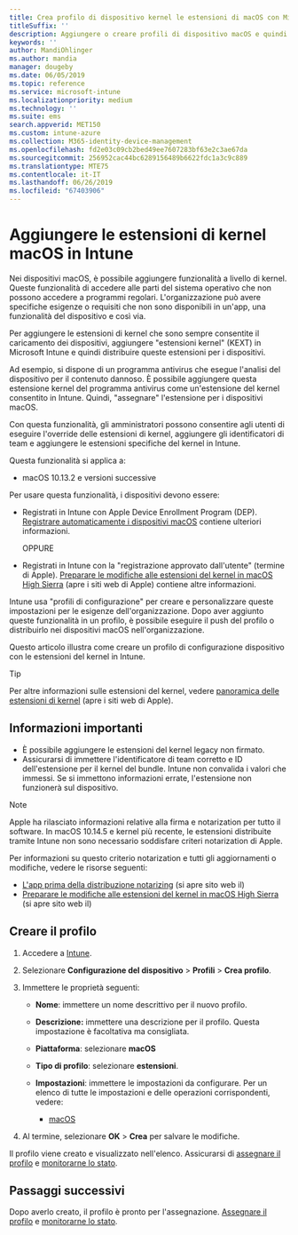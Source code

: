```yaml
---
title: Crea profilo di dispositivo kernel le estensioni di macOS con Microsoft Intune - Azure | Microsoft Docs
titleSuffix: ''
description: Aggiungere o creare profili di dispositivo macOS e quindi configurare le estensioni del kernel per consentire l'override dell'utente, aggiungere l'identificatore di team e un identificatore di bundle e il team in Microsoft Intune.
keywords: ''
author: MandiOhlinger
ms.author: mandia
manager: dougeby
ms.date: 06/05/2019
ms.topic: reference
ms.service: microsoft-intune
ms.localizationpriority: medium
ms.technology: ''
ms.suite: ems
search.appverid: MET150
ms.custom: intune-azure
ms.collection: M365-identity-device-management
ms.openlocfilehash: fd2e03c09cb2bed49ee7607283bf63e2c3ae67da
ms.sourcegitcommit: 256952cac44bc6289156489b6622fdc1a3c9c889
ms.translationtype: MTE75
ms.contentlocale: it-IT
ms.lasthandoff: 06/26/2019
ms.locfileid: "67403906"
---
```

# <a name="add-macos-kernel-extensions-in-intune"></a>Aggiungere le estensioni di kernel macOS in Intune

Nei dispositivi macOS, è possibile aggiungere funzionalità a livello di kernel. Queste funzionalità di accedere alle parti del sistema operativo che non possono accedere a programmi regolari. L'organizzazione può avere specifiche esigenze o requisiti che non sono disponibili in un'app, una funzionalità del dispositivo e così via. 

Per aggiungere le estensioni di kernel che sono sempre consentite il caricamento dei dispositivi, aggiungere "estensioni kernel" (KEXT) in Microsoft Intune e quindi distribuire queste estensioni per i dispositivi.

Ad esempio, si dispone di un programma antivirus che esegue l'analisi del dispositivo per il contenuto dannoso. È possibile aggiungere questa estensione kernel del programma antivirus come un'estensione del kernel consentito in Intune. Quindi, "assegnare" l'estensione per i dispositivi macOS.

Con questa funzionalità, gli amministratori possono consentire agli utenti di eseguire l'override delle estensioni di kernel, aggiungere gli identificatori di team e aggiungere le estensioni specifiche del kernel in Intune.

Questa funzionalità si applica a:

- macOS 10.13.2 e versioni successive

Per usare questa funzionalità, i dispositivi devono essere:

- Registrati in Intune con Apple Device Enrollment Program (DEP). [Registrare automaticamente i dispositivi macOS](device-enrollment-program-enroll-macos.md) contiene ulteriori informazioni.

  OPPURE

- Registrati in Intune con la "registrazione approvato dall'utente" (termine di Apple). [Preparare le modifiche alle estensioni del kernel in macOS High Sierra](https://support.apple.com/en-us/HT208019) (apre i siti web di Apple) contiene altre informazioni.

Intune usa "profili di configurazione" per creare e personalizzare queste impostazioni per le esigenze dell'organizzazione. Dopo aver aggiunto queste funzionalità in un profilo, è possibile eseguire il push del profilo o distribuirlo nei dispositivi macOS nell'organizzazione.

Questo articolo illustra come creare un profilo di configurazione dispositivo con le estensioni del kernel in Intune.

> [!TIP]
> Per altre informazioni sulle estensioni del kernel, vedere [panoramica delle estensioni di kernel](https://developer.apple.com/library/archive/documentation/Darwin/Conceptual/KernelProgramming/Extend/Extend.html) (apre i siti web di Apple).

## <a name="what-you-need-to-know"></a>Informazioni importanti

- È possibile aggiungere le estensioni del kernel legacy non firmato.
- Assicurarsi di immettere l'identificatore di team corretto e ID dell'estensione per il kernel del bundle. Intune non convalida i valori che immessi. Se si immettono informazioni errate, l'estensione non funzionerà sul dispositivo.

> [!NOTE]
> Apple ha rilasciato informazioni relative alla firma e notarization per tutto il software. In macOS 10.14.5 e kernel più recente, le estensioni distribuite tramite Intune non sono necessario soddisfare criteri notarization di Apple.
>
> Per informazioni su questo criterio notarization e tutti gli aggiornamenti o modifiche, vedere le risorse seguenti:
>
>  - [L'app prima della distribuzione notarizing](https://developer.apple.com/documentation/security/notarizing_your_app_before_distribution) (si apre sito web il) 
>  - [Preparare le modifiche alle estensioni del kernel in macOS High Sierra](https://support.apple.com/en-us/HT208019) (si apre sito web il)

## <a name="create-the-profile"></a>Creare il profilo

1. Accedere a [Intune](https://go.microsoft.com/fwlink/?linkid=2090973).
2. Selezionare **Configurazione del dispositivo** > **Profili** > **Crea profilo**.
3. Immettere le proprietà seguenti:

    - **Nome**: immettere un nome descrittivo per il nuovo profilo.
    - **Descrizione:** immettere una descrizione per il profilo. Questa impostazione è facoltativa ma consigliata.
    - **Piattaforma**: selezionare **macOS**
    - **Tipo di profilo**: selezionare **estensioni**.
    - **Impostazioni**: immettere le impostazioni da configurare. Per un elenco di tutte le impostazioni e delle operazioni corrispondenti, vedere:

        - [macOS](kernel-extensions-settings-macos.md)

4. Al termine, selezionare **OK** > **Crea** per salvare le modifiche.

Il profilo viene creato e visualizzato nell'elenco. Assicurarsi di [assegnare il profilo](device-profile-assign.md) e [monitorarne lo stato](device-profile-monitor.md).

## <a name="next-steps"></a>Passaggi successivi

Dopo averlo creato, il profilo è pronto per l'assegnazione. [Assegnare il profilo](device-profile-assign.md) e [monitorarne lo stato](device-profile-monitor.md).

